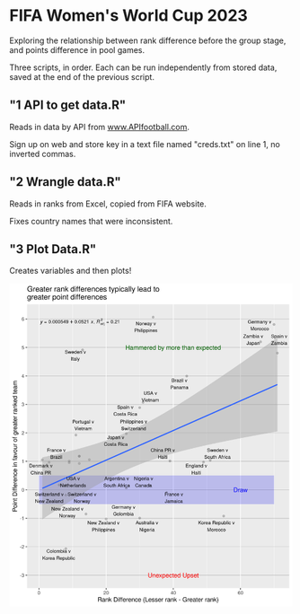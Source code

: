 # FIFA Women's World Cup 2023

Exploring the relationship between rank difference before the group stage, and points difference in pool games.

Three scripts, in order. Each can be run independently from stored data, saved at the end of the previous script.

## "1 API to get data.R"

Reads in data by API from www.APIfootball.com.

Sign up on web and store key in a text file named "creds.txt" on line 1, no inverted commas. 

## "2 Wrangle data.R"

Reads in ranks from Excel, copied from FIFA website.

Fixes country names that were inconsistent.

## "3 Plot Data.R"

Creates variables and then plots!

![Plot of rank difference](absolute-rank-difference-vs-point-difference.png)